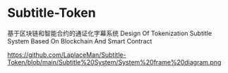 # Subtitle-Token

基于区块链和智能合约的通证化字幕系统
Design Of Tokenization Subtitle System Based On Blockchain And Smart Contract

https://github.com/LaplaceMan/Subtitle-Token/blob/main/Subtitle%20System/System%20frame%20diagram.png
